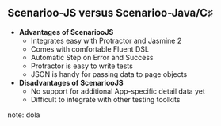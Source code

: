 ## Scenarioo-JS versus Scenarioo-Java/C&sharp; 

* **Advantages of ScenariooJS**
  * Integrates easy with Protractor and Jasmine 2
  * Comes with comfortable Fluent DSL
  * Automatic Step on Error and Success
  * Protractor is easy to write tests  
  * JSON is handy for passing data to page objects
* **Disadvantages of ScenariooJS**
  * No support for additional App-specific detail data yet
  * Difficult to integrate with other testing toolkits
  
note:
dola
